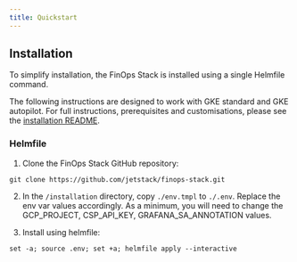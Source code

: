 ```yaml
---
title: Quickstart
---
```


## Installation

To simplify installation, the FinOps Stack is installed using a single Helmfile command. 

The following instructions are designed to work with GKE standard and GKE autopilot. For full instructions, prerequisites and customisations, please see the [installation README](https://github.com/jetstack/finops-stack/blob/main/installation/README.md). 

### Helmfile 

1. Clone the FinOps Stack GitHub repository: 
```shell
git clone https://github.com/jetstack/finops-stack.git
```

2. In the `/installation` directory, copy `./env.tmpl` to `./.env`. Replace the env var values accordingly. As a minimum, you will need to change the GCP_PROJECT, CSP_API_KEY,  GRAFANA_SA_ANNOTATION values.

3. Install using helmfile:

```shell
set -a; source .env; set +a; helmfile apply --interactive
```
